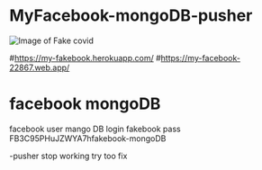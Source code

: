 # MyFacebook-mongoDB-pusher

![Image of Fake covid](https://s18670.pcdn.co/wp-content/uploads/Fakebook-Featured-Image.jpeg)

#https://my-fakebook.herokuapp.com/
#https://my-facebook-22867.web.app/
# facebook mongoDB
facebook user mango 
DB login fakebook pass 
FB3C95PHuJZWYA7hfakebook-mongoDB

-pusher stop working try too fix
